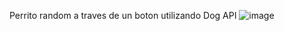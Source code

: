 Perrito random a traves de un boton utilizando Dog API
![image](https://github.com/alejo-00/alejo-00.github.io/assets/93143155/de06695d-530b-4a02-9eca-2060e3f32a55)

